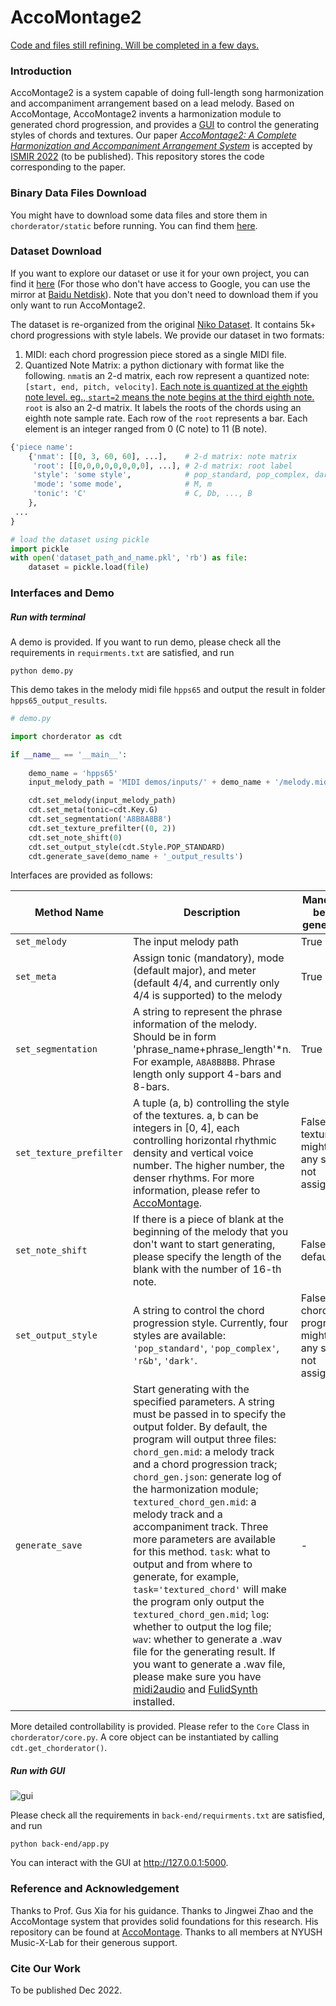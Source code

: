 # AccoMontage2

<u>Code and files still refining. Will be completed in a few days.</u>

### Introduction

AccoMontage2 is a system capable of doing full-length song harmonization and accompaniment arrangement based on a lead melody. Based on AccoMontage, AccoMontage2 invents a harmonization module to generated chord progression, and provides a [GUI](https://billyyi.top/accomontage2/) to control the generating styles of chords and textures. Our paper *[AccoMontage2: A Complete Harmonization and Accompaniment Arrangement System](https://arxiv.org/abs/2209.00353)* is accepted by [ISMIR 2022](https://ismir2022.ismir.net/) (to be published). This repository stores the code corresponding to the paper.

### Binary Data Files Download

You might have to download some data files and store them in `chorderator/static` before running. You can find them [here](https://drive.google.com/drive/folders/1z8oW16dZtdS06woHc7_rxserNJRrkc4s?usp=sharing).

### Dataset Download

If you want to explore our dataset or use it for your own project, you can find it [here](https://drive.google.com/drive/folders/1OxM_wjcDyprrDzXSEy7AAJ2v8E04TQAI?usp=sharing) (For those who don't have access to Google, you can use the mirror at [Baidu Netdisk](https://pan.baidu.com/s/15SAUUbwma7nva0y70IcSnw?pwd=k2iy)). Note that you don't need to download them if you only want to run AccoMontage2.

The dataset is re-organized from the original [Niko Dataset](https://www.pianoforproducers.com/nikos-ultimate-midi-pack/). It contains 5k+ chord progressions with style labels. We provide our dataset in two formats:

1. MIDI: each chord progression piece stored as a single MIDI file.
2. Quantized Note Matrix: a python dictionary with format like the following. `nmat`is an 2-d matrix, each row represent a quantized note: `[start, end, pitch, velocity]`. <u>Each note is quantized at the eighth note level. eg., `start=2` means the note begins at the third eighth note.</u> `root` is also an 2-d matrix. It labels the roots of the chords using an eighth note sample rate. Each row of the `root` represents a bar. Each element is an integer ranged from 0 (C note) to 11 (B note).

```python
{'piece name': 
 	{'nmat': [[0, 3, 60, 60], ...],    # 2-d matrix: note matrix
     'root': [[0,0,0,0,0,0,0,0], ...], # 2-d matrix: root label
     'style': 'some style',            # pop_standard, pop_complex, dark, r&b, unknown
     'mode': 'some mode',              # M, m
     'tonic': 'C'                      # C, Db, ..., B
    }, 
 ...
}

# load the dataset using pickle
import pickle
with open('dataset_path_and_name.pkl', 'rb') as file:
    dataset = pickle.load(file)
```

### Interfaces and Demo

##### Run with terminal

A demo is provided. If you want to run demo, please check all the requirements in ``requirments.txt`` are satisfied, and run

```
python demo.py
```

This demo takes in the melody midi file `hpps65` and output the result in folder `hpps65_output_results`.

```python
# demo.py

import chorderator as cdt

if __name__ == '__main__':
    
    demo_name = 'hpps65'
    input_melody_path = 'MIDI demos/inputs/' + demo_name + '/melody.mid'

    cdt.set_melody(input_melody_path)
    cdt.set_meta(tonic=cdt.Key.G)
    cdt.set_segmentation('A8B8A8B8')
    cdt.set_texture_prefilter((0, 2))
    cdt.set_note_shift(0)
    cdt.set_output_style(cdt.Style.POP_STANDARD)
    cdt.generate_save(demo_name + '_output_results')
```

Interfaces are provided as follows:

| Method Name             | Description                                                  | Mandatory before generating                                  | Usage Example                                            |
| ----------------------- | ------------------------------------------------------------ | ------------------------------------------------------------ | -------------------------------------------------------- |
| `set_melody`            | The input melody path                                        | True                                                         | `set_melody('input.mid')`                                |
| `set_meta`              | Assign tonic (mandatory), mode (default major), and meter (default 4/4, and currently only 4/4 is supported) to the melody | True                                                         | `set_meta(tonic=cdt.Key.A, mode=cdt.Mode.MAJOR)`         |
| `set_segmentation`      | A string to represent the phrase information of the melody. Should be in form 'phrase_name+phrase_length'*n. For example, `A8A8B8B8`. Phrase length only support 4-bars and 8-bars. | True                                                         | `set_segmentation('A8A8B8B8')`                           |
| `set_texture_prefilter` | A tuple (a, b) controlling the style of the textures. a, b can be integers in [0, 4], each controlling horizontal rhythmic density and vertical voice number. The higher number, the denser rhythms. For more information, please refer to [AccoMontage](https://github.com/zhaojw1998/AccoMontage). | False, texture might be in any style if not assigned         | `set_texture_prefilter((2,2))`                           |
| `set_note_shift`        | If there is a piece of blank at the beginning of the melody that you don't want to start generating, please specify the length of the blank with the number of 16-th note. | False, default 0                                             | `set_note_shift(16)`                                     |
| `set_output_style`      | A string to control the chord progression style. Currently, four styles are available: `'pop_standard'`, `'pop_complex'`, `'r&b'`, `'dark'`. | False, chord progression might be in any style if not assigned | `set_output_style(cdt.Style.POP_STANDARD)`               |
| `generate_save`         | Start generating with the specified parameters. A string must be passed in to specify the output folder. By default, the program will output three files: `chord_gen.mid`: a melody track and a chord progression track; `chord_gen.json`: generate log of the harmonization module; `textured_chord_gen.mid`: a melody track and a accompaniment track. Three more parameters are available for this method. `task`: what to output and from where to generate, for example, `task='textured_chord'` will make the program only output the `textured_chord_gen.mid`; `log`: whether to output the log file; `wav`: whether to generate a .wav file for the generating result. If you want to generate a .wav file, please make sure you have [midi2audio](https://pypi.org/project/midi2audio/) and [FulidSynth](https://www.fluidsynth.org/) installed. | -                                                            | `generate_save('generate_result', log=False, wav=False)` |

More detailed controllability is provided. Please refer to the `Core` Class in `chorderator/core.py`. A core object can be instantiated by calling `cdt.get_chorderator()`.

##### Run with GUI

![gui](https://github.com/billyblu2000/accomontage2/blob/master/docs/imgs/gui.jpg)

Please check all the requirements in ``back-end/requirments.txt`` are satisfied, and run

```
python back-end/app.py
```

You can interact with the GUI at http://127.0.0.1:5000.

### Reference and Acknowledgement

Thanks to Prof. Gus Xia for his guidance. Thanks to Jingwei Zhao and the AccoMontage system that provides solid foundations for this research. His repository can be found at [AccoMontage](https://github.com/zhaojw1998/AccoMontage). Thanks to all members at NYUSH Music-X-Lab for their generous support.

### Cite Our Work

To be published Dec 2022.
